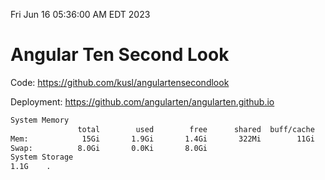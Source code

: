 Fri Jun 16 05:36:00 AM EDT 2023

# Angular Ten Second Look

Code: https://github.com/kusl/angulartensecondlook

Deployment: https://github.com/angularten/angularten.github.io

```bash
System Memory
               total        used        free      shared  buff/cache   available
Mem:            15Gi       1.9Gi       1.4Gi       322Mi        11Gi        12Gi
Swap:          8.0Gi       0.0Ki       8.0Gi
System Storage
1.1G	.
